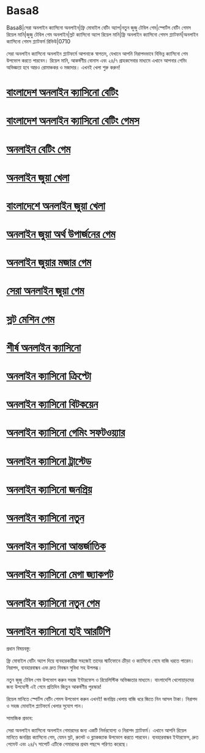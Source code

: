 # Basa8

Basa8|সেরা অনলাইন ক্যাসিনো অনলাইন|ফ্রি মোবাইল বেটিং অ্যাপ|নতুন জুজু টেবিল গেম|স্পোর্টস বেটিং গেমস রিয়েল মানি|জুজু টেবিল গেম অনলাইন|স্লট ক্যাসিনো অ্যাপ রিয়েল মানি|ফ্রি অনলাইন ক্যাসিনো গেমস প্ল্যাটফর্ম|অনলাইন ক্যাসিনো গেমস প্ল্যাটফর্ম রিভিউ|0710

সেরা অনলাইন ক্যাসিনো অনলাইন প্ল্যাটফর্মে আপনাকে স্বাগতম, যেখানে আপনি নিরাপদভাবে বিভিন্ন ক্যাসিনো গেম উপভোগ করতে পারবেন। রিয়েল মানি, আকর্ষণীয় বোনাস এবং ২৪/৭ গ্রাহকসেবার মাধ্যমে এখানে আপনার গেমিং অভিজ্ঞতা হবে আরও রোমাঞ্চকর ও মজাদার। এখনই খেলা শুরু করুন!

#  <a href="https://basa8now.net/">বাংলাদেশ অনলাইন ক্যাসিনো বেটিং</a>

#  <a href="https://basa8pro.com/">বাংলাদেশ অনলাইন ক্যাসিনো বেটিং গেমস</a>

#  <a href="https://basa8uk.com/">অনলাইন বেটিং গেম</a>

#  <a href="https://basa8uk.net/">অনলাইন জুয়া খেলা</a>

#  <a href="https://basa8vip.com/">বাংলাদেশে অনলাইন জুয়া খেলা</a>

#  <a href="https://basa8us.com/">অনলাইন জুয়া অর্থ উপার্জনের গেম</a>

#  <a href="https://basa8pc.com/">অনলাইন জুয়ার মজার গেম</a>

#  <a href="https://basa8pc.net/">সেরা অনলাইন জুয়া গেম</a>

#  <a href="https://basa8hub.com/">স্লট মেশিন গেম</a>

#  <a href="https://basa8hub.net/">শীর্ষ অনলাইন ক্যাসিনো</a>

#  <a href="https://basa8sx.com/">অনলাইন ক্যাসিনো ক্রিপ্টো</a>

#  <a href="https://basa8sx.net/">অনলাইন ক্যাসিনো বিটকয়েন</a>

#  <a href="https://basa8wap.net/">অনলাইন ক্যাসিনো গেমিং সফটওয়্যার</a>

#  <a href="https://basa8wap.com/">অনলাইন ক্যাসিনো ট্রাস্টেড</a>

#  <a href="https://basa8now.com/">অনলাইন ক্যাসিনো জনপ্রিয়</a>

#  <a href="https://basa8now.net/">অনলাইন ক্যাসিনো নতুন</a>

#  <a href="https://basa8pro.com/">অনলাইন ক্যাসিনো আন্তর্জাতিক</a>

#  <a href="https://basa8pro.net/">অনলাইন ক্যাসিনো মেগা জ্যাকপট</a>

#  <a href="https://basa8vip.net/">অনলাইন ক্যাসিনো নতুন গেম</a>

#  <a href="https://basa8us.net/">অনলাইন ক্যাসিনো হাই আরটিপি</a>

প্রধান বিষয়বস্তু:

ফ্রি মোবাইল বেটিং অ্যাপ দিয়ে ব্যবহারকারীরা সহজেই তাদের স্মার্টফোনে ক্রীড়া ও ক্যাসিনো গেমে বাজি ধরতে পারেন। নিরাপদ, ব্যবহারবান্ধব এবং দ্রুত নিবন্ধন সুবিধা সহ উপলব্ধ।

নতুন জুজু টেবিল গেম উপভোগ করুন সহজ ইন্টারফেস ও রিয়েলিস্টিক অভিজ্ঞতার মাধ্যমে। বাংলাদেশি খেলোয়াড়দের জন্য উপযোগী এই গেমে প্রতিদিন জিতুন আকর্ষণীয় পুরস্কার!

রিয়েল মানিতে স্পোর্টস বেটিং গেমস উপভোগ করুন এখনই! জনপ্রিয় খেলায় বাজি ধরে জিতে নিন আসল টাকা। নিরাপদ ও সহজ মোবাইল প্ল্যাটফর্মে খেলার সুযোগ পান।

সামাজিক প্রভাব:

সেরা অনলাইন ক্যাসিনো অনলাইন গেমারদের জন্য একটি নির্ভরযোগ্য ও নিরাপদ প্ল্যাটফর্ম। এখানে আপনি রিয়েল মানিতে জনপ্রিয় ক্যাসিনো গেম, যেমন স্লট, রুলেট ও ব্ল্যাকজ্যাক উপভোগ করতে পারবেন। ব্যবহারবান্ধব ইন্টারফেস, দ্রুত পেমেন্ট এবং ২৪/৭ সাপোর্ট এটিকে গেমারদের প্রথম পছন্দে পরিণত করেছে।
